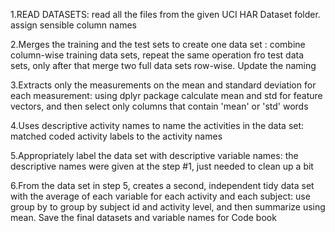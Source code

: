 1.READ DATASETS: read all the files from the given UCI HAR Dataset folder. assign sensible column names

2.Merges the training and the test sets to create one data set : combine column-wise training data sets, repeat the same operation fro test data sets, only after that merge two full data sets row-wise. Update the naming

3.Extracts only the measurements on the mean and standard deviation for each measurement: using dplyr package calculate mean and std for feature vectors, and then select only columns that contain 'mean' or 'std' words

4.Uses descriptive activity names to name the activities in the data set: matched coded activity labels to the activity names

5.Appropriately label the data set with descriptive variable names: the descriptive names were given at the step #1, just needed to clean up a bit

6.From the data set in step 5, creates a second, independent tidy data set with the average of each variable for each activity and each subject: use group by to group by subject id and activity level, and then summarize using mean. Save the final datasets and variable names for Code book
